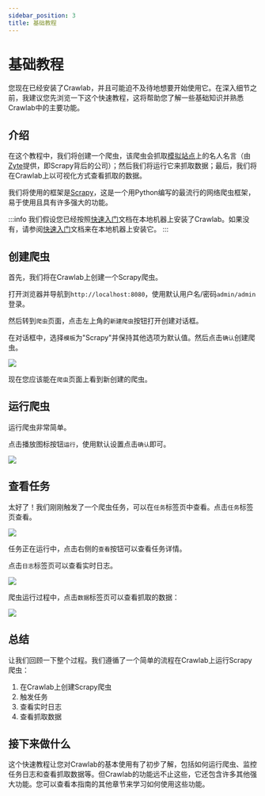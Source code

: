 ```yaml
---
sidebar_position: 3
title: 基础教程
---
```


# 基础教程

您现在已经安装了Crawlab，并且可能迫不及待地想要开始使用它。在深入细节之前，我建议您先浏览一下这个快速教程，这将帮助您了解一些基础知识并熟悉Crawlab中的主要功能。

## 介绍

在这个教程中，我们将创建一个爬虫，该爬虫会抓取[模拟站点](http://quotes.toscrape.com/)上的名人名言（由[Zyte](https://www.zyte.com/)提供，即Scrapy背后的公司）；然后我们将运行它来抓取数据；最后，我们将在Crawlab上以可视化方式查看抓取的数据。

我们将使用的框架是[Scrapy](https://scrapy.org/)，这是一个用Python编写的最流行的网络爬虫框架，易于使用且具有许多强大的功能。

:::info
我们假设您已经按照[快速入门](./quick-start.md)文档在本地机器上安装了Crawlab。如果没有，请参阅[快速入门](./quick-start.md)文档来在本地机器上安装它。
:::

## 创建爬虫

首先，我们将在Crawlab上创建一个Scrapy爬虫。

打开浏览器并导航到`http://localhost:8080`，使用默认用户名/密码`admin/admin`登录。

然后转到`爬虫`页面，点击左上角的`新建爬虫`按钮打开创建对话框。

在对话框中，选择`模板`为"Scrapy"并保持其他选项为默认值。然后点击`确认`创建爬虫。

![](/img/getting-started/basic-tutorial/create-spider.png)

现在您应该能在`爬虫`页面上看到新创建的爬虫。

## 运行爬虫

运行爬虫非常简单。

点击播放图标按钮`运行`，使用默认设置点击`确认`即可。

![](/img/getting-started/basic-tutorial/run-spider.png)

## 查看任务

太好了！我们刚刚触发了一个爬虫任务，可以在`任务`标签页中查看。点击`任务`标签页查看。

![](/img/getting-started/basic-tutorial/view-tasks.png)

任务正在运行中，点击右侧的`查看`按钮可以查看任务详情。

点击`日志`标签页可以查看实时日志。

![](/img/getting-started/basic-tutorial/view-task-logs.png)

爬虫运行过程中，点击`数据`标签页可以查看抓取的数据：

![](/img/getting-started/basic-tutorial/view-task-data.png)

## 总结

让我们回顾一下整个过程。我们遵循了一个简单的流程在Crawlab上运行Scrapy爬虫：

1. 在Crawlab上创建Scrapy爬虫
2. 触发任务
3. 查看实时日志
4. 查看抓取数据

## 接下来做什么

这个快速教程让您对Crawlab的基本使用有了初步了解，包括如何运行爬虫、监控任务日志和查看抓取数据等。但Crawlab的功能远不止这些，它还包含许多其他强大功能。您可以查看本指南的其他章节来学习如何使用这些功能。